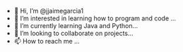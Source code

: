 - 👋 Hi, I’m @jjaimegarcia1
- 👀 I’m interested in learning how to program and code ...
- 🌱 I’m currently learning Java and Python...
- 💞️ I’m looking to collaborate on projects...
- 📫 How to reach me ...

<!---
jjaimegarcia1/jjaimegarcia1 is a ✨ special ✨ repository because its `README.md` (this file) appears on your GitHub profile.
You can click the Preview link to take a look at your changes.
--->
